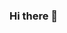### Hi there 👋

<!--
**hphuoc27/hphuoc27** is a ✨ _special_ ✨ repository because its `gioithieu.md` (this file) appears on your GitHub profile.

Here are some ideas to get you started:

- 🔭 I’m currently working on crypto...
- 🌱 I’m learning ...
- 👯 I’m looking to collaborate on ...
- 💬 Ask me about bôọk
- 📫 How to reach me: so cute
- 😄 Pronouns: ...
- ⚡ Fun fact: ...
-->

